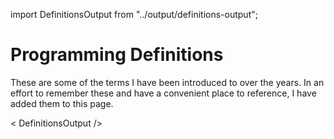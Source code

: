 import DefinitionsOutput from "../output/definitions-output";

# Programming Definitions

These are some of the terms I have been introduced to over the years. In an effort to remember these and have a convenient place to reference, I have added them to this page.

< DefinitionsOutput />